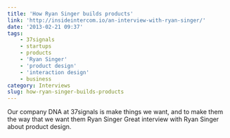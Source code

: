 ```yaml
---
title: 'How Ryan Singer builds products'
link: 'http://insideintercom.io/an-interview-with-ryan-singer/'
date: '2013-02-21 09:37'
tags:
    - 37signals
    - startups
    - products
    - 'Ryan Singer'
    - 'product design'
    - 'interaction design'
    - business
category: Interviews
slug: how-ryan-singer-builds-products
---
```


>  Our company DNA at 37signals is make things we want, and to make them the way that we want them Ryan Singer
Great interview with Ryan Singer about product design.
